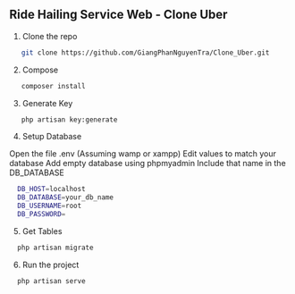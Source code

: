 ## Ride Hailing Service Web - Clone Uber

1. Clone the repo

```sh
   git clone https://github.com/GiangPhanNguyenTra/Clone_Uber.git
```

2. Compose

```sh
   composer install
```

3. Generate Key

```sh
   php artisan key:generate
```

4. Setup Database

Open the file .env
(Assuming wamp or xampp)
Edit values to match your database
Add empty database using phpmyadmin
Include that name in the DB_DATABASE

```sh
  DB_HOST=localhost
  DB_DATABASE=your_db_name
  DB_USERNAME=root
  DB_PASSWORD=
```

5. Get Tables

```sh
  php artisan migrate
```

6. Run the project

```sh
  php artisan serve
```
